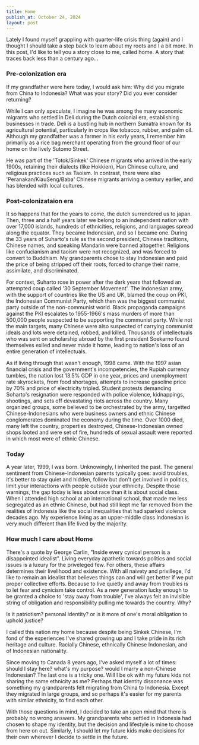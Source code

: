 ```yaml
---
title: Home
publish_at: October 24, 2024
layout: post
---
```


Lately I found myself grappling with quarter-life crisis thing (again) and I thought I should take a step back to learn about my roots and I a bit more. In this post, I'd like to tell you a story close to me, called home. A story that traces back less than a century ago...

### Pre-colonization era

If my grandfather were here today, I would ask him: Why did you migrate from China to Indonesia? What was your story? Did you ever consider returning?

While I can only speculate, I imagine he was among the many economic migrants who settled in Deli during the Dutch colonial era, establishing businesses in trade. Deli is a bustling hub in northern Sumatra known for its agricultural potential, particularly in crops like tobacco, rubber, and palm oil. Although my grandfather was a farmer in his early years, I remember him primarily as a rice bag merchant operating from the ground floor of our home on the lively Sutomo Street.

He was part of the 'Totok/Sinkek' Chinese migrants who arrived in the early 1900s, retaining their dialects (like Hokkien), Han Chinese culture, and religious practices such as Taoism. In contrast, there were also 'Peranakan/KiauSeng/Baba' Chinese migrants arriving a century earlier, and has blended with local cultures.

### Post-colonizataion era

It so happens that for the years to come, the dutch surrendered us to japan. Then, three and a half years later we belong to an independent nation with over 17,000 islands, hundreds of ethnicities, religions, and languages spread along the equator. They became Indonesian, and so I became one. During the 33 years of Suharto's rule as the second president, Chinese traditions, Chinese names, and speaking Mandarin were banned altogether. Religions like confucianism and taoism were not recognized, and was forced to convert to Buddhism. My grandparents chose to stay Indonesian and paid the price of being stripped off their roots, forced to change their name, assimilate, and discriminated.

For context, Suharto rose in power after the dark years that followed an attempted coup called '30 September Movement'. The Indonesian army, with the support of countries like the US and UK, blamed the coup on PKI, the Indonesian Communist Party, which then was the biggest communist party outside of the non-communist world. Black propaganda campaigns against the PKI escalates to 1955-1966's mass murders of more than 500,000 people suspected to be supporting the communist party. While not the main targets, many Chinese were also suspected of carrying communist ideals and lots were detained, robbed, and killed. Thousands of intellectuals who was sent on scholarship abroad by the first president Soekarno found themselves exiled and never made it home, leading to nation's loss of an entire generation of intellectuals.

As if living through that wasn't enough, 1998 came. With the 1997 asian financial crisis and the government's incompetencies, the Rupiah currency tumbles, the nation lost 13.5% GDP in one year, prices and unemployment rate skyrockets, from food shortages, attempts to increase gasoline price by 70% and price of electricity tripled. Student protests demanding Soharto's resignation were responded with police violence, kidnappings, shootings, and sets off devastating riots across the country. Many organized groups, some believed to be orchestrated by the army, targetted Chinese-Indonesians who were business owners and ethnic Chinese conglomerates dominated the economy during the time. Over 1000 died, many left the country, properties destroyed, Chinese-Indonesian owned shops looted and were set of fire, hundreds of sexual assault were reported in which most were of ethnic Chinese.

### Today

A year later, 1999, I was born. Unknowingly, I inherited the past. The general sentiment from Chinese-Indonesian parents typically goes: avoid troubles, it's better to stay quiet and hidden, follow but don't get involved in politics, limit your interactions with people outside your ethnicity. Despite those warnings, the gap today is less about race than it is about social class. When I attended high school at an international school, that made me less segregated as an ethnic Chinese, but had still kept me far removed from the realities of Indonesia like the social inequalities that had sparked violence decades ago. My experience living as an upper-middle class Indonesian is very much different than life lived by the majority.

### How much I care about Home

There's a quote by George Carlin, "Inside every cynical person is a disappointed idealist". Living everyday apathetic towards politics and social issues is a luxury for the priveleged few. For others, these affairs determines their livelihood and existence. With all naivety and privillege, I'd like to remain an idealist that believes things can and will get better if we put proper collective efforts. Because to live quietly and away from troubles is to let fear and cynicism take control. As a new generation lucky enough to be granted a choice to 'stay away from trouble', I've always felt an invisible string of obligation and responsibility pulling me towards the country. Why?

Is it patriotism? personal identity? or is it more of one's moral obligation to uphold justice?

I called this nation my home because despite being Sinkek Chinese, I'm fond of the experiences I've shared growing up and I take pride in its rich heritage and culture. Racially Chinese, ethnically Chinese Indonesian, and of Indonesian nationality.

Since moving to Canada 8 years ago, I've asked myself a lot of times: should I stay here? what's my purpose? would I marry a non-Chinese Indonesian? The last one is a tricky one. Will I be ok with my future kids not sharing the same ethnicity as me? Perhaps that identity dissonance was something my grandparents felt migrating from China to Indonesia. Except they migrated in large groups, and so perhaps it's easier for my parents with similar ethnicity, to find each other.

With those questions in mind, I decided to take an open mind that there is probably no wrong answers. My grandparents who settled in Indonesia had chosen to shape my identity, but the decision and lifestyle is mine to choose from here on out. Similarly, I should let my future kids make decisions for their own wherever I decide to settle in the future.